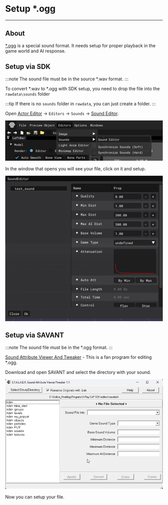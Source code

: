 # Setup *.ogg

___

## About

[*.ogg](../../reference/file-formats/audio-video/ogg.md) is a special sound format. It needs setup for proper playback in the game world and AI response.

## Setup via SDK

:::note
The sound file must be in the source *.wav format.
:::

To convert *.wav to \*.ogg with SDK setup, you need to drop the file into the `rawdata\sounds` folder

:::tip
If there is no `sounds` folder in `rawdata`, you can just create a folder.
:::

Open [Actor Editor](../../modding-tools/sdk/actor-editor/actor-editor.md) -> `Editors` -> `Sounds` -> [Sound Editor](../../modding-tools/sdk/sound-editor/sound-editor.md).

![alt text centered](assets/images/setup-ogg-sdk.png)

In the window that opens you will see your file, click on it and setup.

![alt text centered](assets/images/setup-ogg-sdk-2.png)

## Setup via SAVANT

:::note
The sound file must be in the *.ogg format.
:::

[Sound Attribute Viewer And Tweaker](../../modding-tools/audio-video/savandt.md) - This is a fan program for editing *.ogg.

Download and open SAVANT and select the directory with your sound.

![alt text centered](assets/gifs/savant-setup-dirs.gif)

Now you can setup your file.
